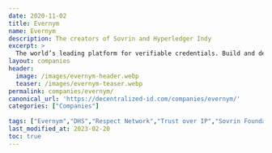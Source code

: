 ```yaml
---
date: 2020-11-02
title: Evernym
name: Evernym
description: The creators of Sovrin and Hyperledger Indy
excerpt: >
  The world’s leading platform for verifiable credentials. Build and deploy self-sovereign identity solutions, with the technology and go-to-market resources powering the largest implementations of digital credentials in production.
layout: companies
header: 
  image: /images/evernym-header.webp
  teaser: /images/evernym-teaser.webp
permalink: companies/evernym/
canonical_url: 'https://decentralized-id.com/companies/evernym/'
categories: ["Companies"]
 
tags: ["Evernym","DHS","Respect Network","Trust over IP","Sovrin Foundation","DIF","ATB","IOTA","Verifiable Credentials","DID","Sovrin","Indy"]
last_modified_at: 2023-02-20
toc: true
---
```



